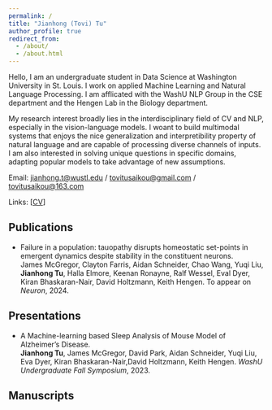 ```yaml
---
permalink: /
title: "Jianhong (Tovi) Tu"
author_profile: true
redirect_from: 
  - /about/
  - /about.html
---
```


Hello, I am an undergraduate student in Data Science at Washington University in St. Louis. I work on applied Machine Learning and Natural Language Processing. I am afflicated with the WashU NLP Group in the CSE department and the Hengen Lab in the Biology department. 

My research interest broadly lies in the interdisciplinary field of CV and NLP, especially in the vision-language models. I woant to build multimodal systems that enjoys the nice generalization and interpretibility property of natural language and are capable of processing diverse channels of inputs. I am also interested in solving unique questions in specific domains, adapting popular models to take advantage of new assumptions. 

Email: <jianhong.t@wustl.edu> / <tovitusaikou@gmail.com> / <tovitusaikou@163.com>

Links: [[CV](/files/cv.pdf)]

**Publications**
----------------------
* <a href="https://pubmed.ncbi.nlm.nih.gov/37732214/" style="text-decoration:none;">Failure in a population: tauopathy disrupts homeostatic set-points in emergent dynamics despite stability in the constituent neurons.</a> \
James McGregor, Clayton Farris, Aidan Schneider, Chao Wang, Yuqi Liu, **Jianhong Tu**, Halla Elmore, Keenan Ronayne, Ralf Wessel, Eval Dyer, Kiran Bhaskaran-Nair, David Holtzmann, Keith Hengen. To appear on *Neuron*, 2024.


**Presentations**
----------------------
* <a href="https://symposium.foragerone.com/fall-2023-undergraduate-research-symposium/presentations/59544" style="text-decoration:none;"> A Machine-learning based Sleep Analysis of Mouse Model of Alzheimer’s Disease. </a> \
**Jianhong Tu**, James McGregor, David Park, Aidan Schneider, Yuqi Liu, Eva Dyer, Kiran Bhaskaran-Nair,David Holtzmann, Keith Hengen. *WashU Undergraduate Fall Symposium*, 2023. 



**Manuscripts**
----------------------
